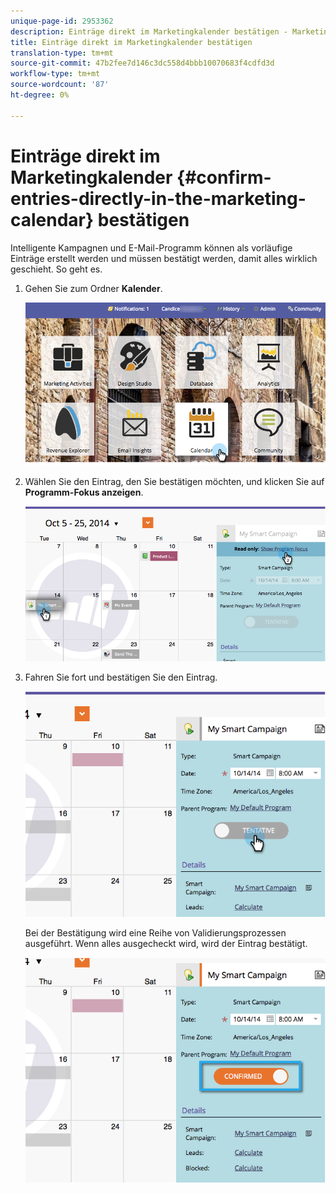 ```yaml
---
unique-page-id: 2953362
description: Einträge direkt im Marketingkalender bestätigen - Marketing Docs - Produktdokumentation
title: Einträge direkt im Marketingkalender bestätigen
translation-type: tm+mt
source-git-commit: 47b2fee7d146c3dc558d4bbb10070683f4cdfd3d
workflow-type: tm+mt
source-wordcount: '87'
ht-degree: 0%

---
```



# Einträge direkt im Marketingkalender {#confirm-entries-directly-in-the-marketing-calendar} bestätigen

Intelligente Kampagnen und E-Mail-Programm können als vorläufige Einträge erstellt werden und müssen bestätigt werden, damit alles wirklich geschieht. So geht es.

1. Gehen Sie zum Ordner **Kalender**.

   ![](assets/2017-05-10-15-30-47-5.png)

1. Wählen Sie den Eintrag, den Sie bestätigen möchten, und klicken Sie auf **Programm-Fokus anzeigen**.

   ![](assets/image2014-10-20-13-3a22-3a15.png)

1. Fahren Sie fort und bestätigen Sie den Eintrag.

   ![](assets/image2014-10-20-13-3a22-3a26.png)

   Bei der Bestätigung wird eine Reihe von Validierungsprozessen ausgeführt. Wenn alles ausgecheckt wird, wird der Eintrag bestätigt.

   ![](assets/image2014-10-20-13-3a22-3a36.png)

